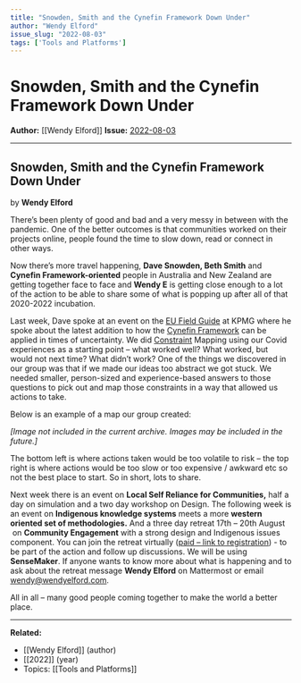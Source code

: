 ```yaml
---
title: "Snowden, Smith and the Cynefin Framework Down Under"
author: "Wendy Elford"
issue_slug: "2022-08-03"
tags: ['Tools and Platforms']
---
```


# Snowden, Smith and the Cynefin Framework Down Under

**Author:** [[Wendy Elford]]
**Issue:** [2022-08-03](https://plex.collectivesensecommons.org/2022-08-03/)

---

## Snowden, Smith and the Cynefin Framework Down Under
by **Wendy Elford**

There’s been plenty of good and bad and a very messy in between with the pandemic. One of the better outcomes is that communities worked on their projects online, people found the time to slow down, read or connect in other ways.

Now there’s more travel happening, **Dave Snowden, Beth Smith** and **Cynefin Framework-oriented** people in Australia and New Zealand are getting together face to face and **Wendy E** is getting close enough to a lot of the action to be able to share some of what is popping up after all of that 2020-2022 incubation.

Last week, Dave spoke at an event on the [EU Field Guide](https://op.europa.eu/en/publication-detail/-/publication/712438d0-8c55-11eb-b85c-01aa75ed71a1) at KPMG where he spoke about the latest addition to how the [Cynefin Framework](https://www.youtube.com/watch?v=_waoADNcaBU) can be applied in times of uncertainty. We did [Constraint](https://cynefin.io/wiki/Constraints) Mapping using our Covid experiences as a starting point – what worked well? What worked, but would not next time? What didn’t work? One of the things we discovered in our group was that if we made our ideas too abstract we got stuck. We needed smaller, person-sized and experience-based answers to those questions to pick out and map those constraints in a way that allowed us actions to take.

Below is an example of a map our group created:

*[Image not included in the current archive. Images may be included in the future.]*

The bottom left is where actions taken would be too volatile to risk – the top right is where actions would be too slow or too expensive / awkward etc so not the best place to start. So in short, lots to share.

Next week there is an event on **Local Self Reliance for Communities,** half a day on simulation and a two day workshop on Design. The following week is an event on **Indigenous knowledge systems** meets a more **western oriented set of methodologies.** And a three day retreat 17th – 20th August  on **Community Engagement** with a strong design and Indigenous issues component. You can join the retreat virtually ([paid – link to registration](https://thecynefin.co/product/virtual-retreat-watchstream/)) - to be part of the action and follow up discussions. We will be using **SenseMaker**. If anyone wants to know more about what is happening and to ask about the retreat message **Wendy Elford** on Mattermost or email [wendy@wendyelford.com](mailto:wendy@wendyelford.com).

All in all – many good people coming together to make the world a better place.

---

**Related:**
- [[Wendy Elford]] (author)
- [[2022]] (year)
- Topics: [[Tools and Platforms]]

